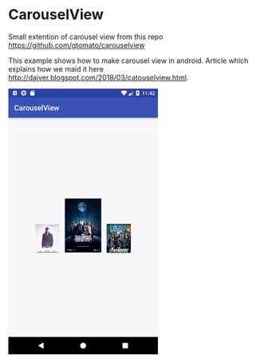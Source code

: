 # CarouselView
Small extention of carousel view from this repo https://github.com/gtomato/carouselview

This example shows how to make carousel view in android. Article which explains how we maid it here http://dajver.blogspot.com/2018/03/catouselview.html.

<img src="https://github.com/dajver/CarouselView/blob/master/img/example.gif?raw=true" width=300 />
